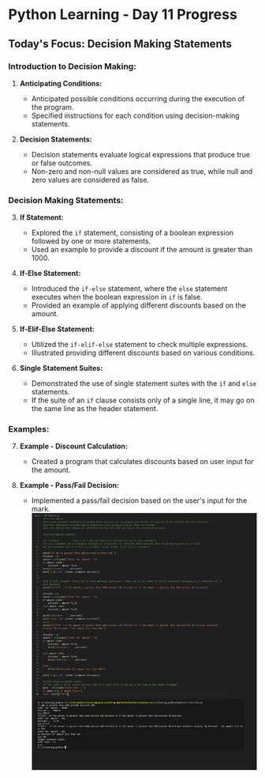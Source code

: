 # Python Learning - Day 11 Progress

## Today's Focus: Decision Making Statements

### Introduction to Decision Making:

1. **Anticipating Conditions:**
   - Anticipated possible conditions occurring during the execution of the program.
   - Specified instructions for each condition using decision-making statements.

2. **Decision Statements:**
   - Decision statements evaluate logical expressions that produce true or false outcomes.
   - Non-zero and non-null values are considered as true, while null and zero values are considered as false.

### Decision Making Statements:

3. **If Statement:**
   - Explored the `if` statement, consisting of a boolean expression followed by one or more statements.
   - Used an example to provide a discount if the amount is greater than 1000.



4. **If-Else Statement:**
   - Introduced the `if-else` statement, where the `else` statement executes when the boolean expression in `if` is false.
   - Provided an example of applying different discounts based on the amount.

5. **If-Elif-Else Statement:**
   - Utilized the `if-elif-else` statement to check multiple expressions.
   - Illustrated providing different discounts based on various conditions.
   


6. **Single Statement Suites:**
   - Demonstrated the use of single statement suites with the `if` and `else` statements.
   - If the suite of an `if` clause consists only of a single line, it may go on the same line as the header statement.

### Examples:

7. **Example - Discount Calculation:**
   - Created a program that calculates discounts based on user input for the amount.

8. **Example - Pass/Fail Decision:**
   - Implemented a pass/fail decision based on the user's input for the mark.
![](day11.png)

